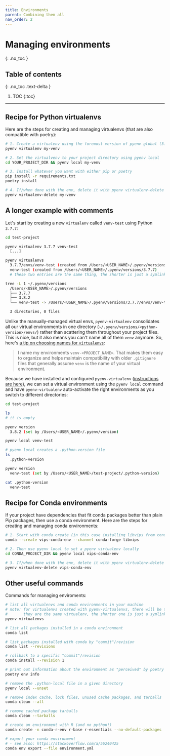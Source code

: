 ```yaml
---
title: Environments
parent: Combining them all
nav_order: 2
---
```


# Managing environments
{: .no_toc }

## Table of contents
{: .no_toc .text-delta }

1. TOC
{:toc}

---

## Recipe for Python virtualenvs

Here are the steps for creating and managing virtualenvs (that are also compatible with poetry):

```sh
# 1. Create a virtualenv using the foremost version of pyenv global (3.8.2 in our case)
pyenv virtualenv my-venv

# 2. Set the virtualvenv to your project directory using pyenv local
cd YOUR_PROJECT_DIR && pyenv local my-venv

# 3. Install whatever you want with either pip or poetry
pip install -r requirements.txt
poetry install

# 4. If/when done with the env, delete it with pyenv virtualenv-delete
pyenv virtualenv-delete my-venv
```

## A longer example with comments

Let's start by creating a new `virtualenv` called `venv-test` using Python `3.7.7`:

```sh
cd test-project

pyenv virtualenv 3.7.7 venv-test
  [...]

pyenv virtualenvs
  3.7.7/envs/venv-test (created from /Users/<USER_NAME>/.pyenv/versions/3.7.7)
  venv-test (created from /Users/<USER_NAME>/.pyenv/versions/3.7.7)
  # these two entries are the same thing, the shorter is just a symlink to the other

tree -L 1 ~/.pyenv/versions
  /Users/<USER_NAME>/.pyenv/versions
  ├── 3.7.7
  ├── 3.8.2
  └── venv-test -> /Users/<USER_NAME>/.pyenv/versions/3.7.7/envs/venv-test

  3 directories, 0 files
```

Unlike the manually-managed virtual envs, `pyenv-virtualenv` consolidates all our virtual environments in one directory (`~/.pyenv/versions/<python-version>/envs/`) rather than scattering them throughout your project files. This is nice, but it also means you can't name all of them `venv` anymore. So, here's [a tip on choosing names for `virtualenvs`](https://medium.com/swlh/a-guide-to-python-virtual-environments-8af34aa106ac#6ca5):

> I name my environments `venv-<PROJECT_NAME>`. That makes them easy to organize and helps maintain compatibility with older `.gitignore` files that generally assume `venv` is the name of your virtual environment.

Because we have installed and configured `pyenv-virtualenv` ([instructions are here](/pyenv/pyenv-virtualenv.html)), we can set a virtual environment using the `pyenv local` command and have `pyenv-virtualenv` auto-activate the right environments as you switch to different directories:

```sh
cd test-project

ls 
# it is empty

pyenv version
  3.8.2 (set by /Users/<USER_NAME>/.pyenv/version)

pyenv local venv-test

# pyenv local creates a .python-version file
ls
  .python-version

pyenv version
  venv-test (set by /Users/<USER_NAME>/test-project/.python-version)

cat .python-version
  venv-test
```

## Recipe for Conda environments

If your project have dependencies that fit conda packages better than plain Pip packages, then use a conda environment. Here are the steps for creating and managing conda environments:

```sh
# 1. Start with conda create (in this case installing libvips from conda-forge)
conda --create vips-conda-env --channel conda-forge libvips

# 2. Then use pyenv local to set a pyenv virtualenv locally
cd CONDA_PROJECT_DIR && pyenv local vips-conda-env

# 3. If/when done with the env, delete it with pyenv virtualenv-delete
pyenv virtualenv-delete vips-conda-env
```

## Other useful commands

Commands for managing enviroments:

```sh
# list all virtualenvs and conda environments in your machine
# note: for virtualenvs created with pyenv-virtualenvs, there will be two entries
#       they are the same virtualenv, the shorter one is just a symlink to the other one
pyenv virtualenvs

# list all packages installed in a conda environment
conda list

# list packages installed with conda by "commit"/revision
conda list --revisions

# rollback to a specific "commit"/revision
conda install --revision 1

# print out information about the environment as "perceived" by poetry
poetry env info

# remove the .python-local file in a given directory
pyenv local --unset

# remove index cache, lock files, unused cache packages, and tarballs
conda clean --all

# remove cached package tarballs
conda clean --tarballs

# create an environment with R (and no python!)
conda create -n conda-r-env r-base r-essentials --no-default-packages

# export your conda environment
# - see also: https://stackoverflow.com/a/56240425
conda env export --file environment.yml
```